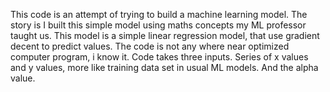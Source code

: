 This code is an attempt of trying to build a machine learning model.
The story is I built this simple model using maths concepts my ML professor taught us.
This model is a simple linear regression model, that use gradient decent to predict values. 
The code is not any where near optimized computer program, i know it. 
Code takes three inputs. Series of x values and y values, more like training data set in usual ML models. And the alpha value.
